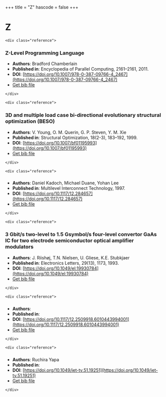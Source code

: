 <!--
File generated by bibs-to-md.jl
-->
+++
title = "Z"
hascode = false
+++

# Z
~~~
<div class="reference">
~~~
### Z-Level Programming Language
- **Authors**: Bradford Chamberlain
- **Published in**: Encyclopedia of Parallel Computing, 2161–2161, 2011.
- **DOI**: [https://doi.org/10.1007/978-0-387-09766-4_2467](https://doi.org/10.1007/978-0-387-09766-4_2467)
- [Get bib file](/bib-files/Z/Chamberlain_2011_69.bib)
~~~
</div>
~~~
~~~
<div class="reference">
~~~
### 3D and multiple load case bi-directional evolutionary structural optimization (BESO)
- **Authors**: V. Young, O. M. Querin, G. P. Steven, Y. M. Xie
- **Published in**: Structural Optimization, 18(2-3), 183–192, 1999.
- **DOI**: [https://doi.org/10.1007/bf01195993](https://doi.org/10.1007/bf01195993)
- [Get bib file](/bib-files/Z/Young_1999_317.bib)
~~~
</div>
~~~
~~~
<div class="reference">
~~~
### <title>Line length dependencies in interconnect optimization</title>
- **Authors**: Daniel Kadoch, Michael Duane, Yohan Lee
- **Published in**: Multilevel Interconnect Technology, 1997.
- **DOI**: [https://doi.org/10.1117/12.284657](https://doi.org/10.1117/12.284657)
- [Get bib file](/bib-files/Z/Kadoch_1997_172.bib)
~~~
</div>
~~~
~~~
<div class="reference">
~~~
### 3 Gbit/s two-level to 1.5 Gsymbol/s four-level convertor GaAs IC for two electrode semiconductor optical amplifier modulators
- **Authors**: J. Riisho̸j, T.N. Nielsen, U. Gliese, K.E. Stubkjaer
- **Published in**: Electronics Letters, 29(13), 1173, 1993.
- **DOI**: [https://doi.org/10.1049/el:19930784](https://doi.org/10.1049/el:19930784)
- [Get bib file](/bib-files/Z/Riisho_j_1993_339.bib)
~~~
</div>
~~~
~~~
<div class="reference">
~~~
### 
- **Authors**: 
- **Published in**: 
- **DOI**: [https://doi.org/10.1117/12.2509918.6010443994001](https://doi.org/10.1117/12.2509918.6010443994001)
- [Get bib file](/bib-files/Z/1_254.bib)
~~~
</div>
~~~
~~~
<div class="reference">
~~~
### 
- **Authors**: Ruchira Yapa
- **Published in**: 
- **DOI**: [https://doi.org/10.1049/iet-tv.51.19251](https://doi.org/10.1049/iet-tv.51.19251)
- [Get bib file](/bib-files/Z/Yapa_84.bib)
~~~
</div>
~~~

